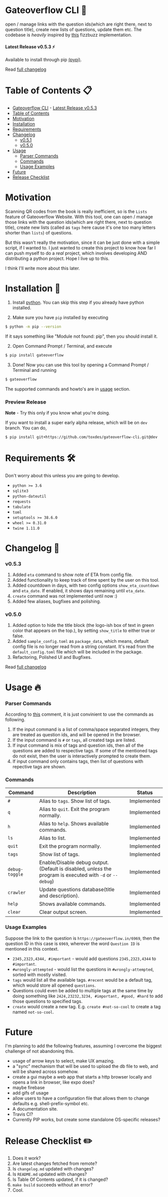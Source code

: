 # Gateoverflow CLI :tada:

open / manage links with the question ids(which are right there, next to question title), create new lists of questions, update them etc.
The codebase is _heavily_ inspired by [this](https://github.com/EnterpriseQualityCoding/FizzBuzzEnterpriseEdition) fizzbuzz implementation.

#### Latest Release v0.5.3 :zap:

Available to install through pip [(pypi)](https://pypi.org/project/gateoverflow).

Read [full changelog](./changelog.md)

# Table of Contents :clipboard:

- [Gateoverflow CLI](#gateoverflow-cli-tada) - [Latest Release v0.5.3](#latest-release-v051-zap)
- [Table of Contents](#table-of-contents-clipboard)
- [Motivation](#motivation)
- [Installation](#installation-rocket)
- [Requirements](#requirements-hammer_and_wrench)
- [Changelog](#changelog-pencil)
  - [v0.5.1](#v051)
  - [v0.5.0](#v050)
- [Usage](#usage-fire)
  - [Parser Commands](#parser-commands)
  - [Commands](#commands)
  - [Usage Examples](#usage-examples)
- [Future](#future)
- [Release Checklist](#release-checklist-pencil2)

# Motivation

Scanning QR codes from the book is really inefficient, so is the `Lists` feature of Gateoverflow Website.
With this tool, one can open / manage those links with the question ids(which are right there, next to question title), create new lists (called as `tags` here cause it's one too many letters shorter than `lists`) of questions.

But this wasn't really the motivation, since it can be just done with a simple script, if I wanted to.
I just wanted to create this project to know how far I can push myself to do a _real_ project, which involves developing AND distributing a python project. Hope I live up to this.

I think I'll write more about this later.

# Installation :rocket:

1. Install [python](https://www.python.org/downloads/). You can skip this step if you already have python installed.

2. Make sure you have `pip` installed by executing

```sh
$ python -m pip --version
```

If it says something like "Module not found: pip", then you should install it.

2. Open Command Prompt / Terminal, and execute

```sh
$ pip install gateoverflow
```

3. Done! Now you can use this tool by opening a Command Prompt / Terminal and running

```sh
$ gateoverflow
```

The supported commands and howto's are in [usage](#usage-fire) section.

### Preview Release

**Note** - Try this only if you know what you're doing.

If you want to install a super early alpha release, which will be on `dev` branch.
You can do,

```sh
$ pip install git+https://github.com/toxdes/gateoverflow-cli.git@dev
```

# Requirements :hammer_and_wrench:

Don't worry about this unless you are going to develop.

- `python >= 3.6`
- `sqlite3`
- `python-dateutil`
- `requests`
- `tabulate`
- `toml`
- `setuptools >= 38.6.0`
- `wheel >= 0.31.0`
- `twine 1.11.0`

# Changelog :pencil:

### v0.5.3

1. Added `eta` command to show note of ETA from config file.
1. Added functionality to keep track of time spent by the user on this tool.
1. Added countdown in days, with two config options `show_eta_countdown` and `eta_date`. If enabled, it shows days remaining until `eta_date`.
1. `create` command was not implemented until now :)
1. Added few aliases, bugfixes and polishing.

### v0.5.0

1. Added option to hide the title block (the logo-ish box of text in green color that appears on the top.), by setting `show_title` to either true or false.
2. Added `sample_config.toml` as `package_data`, which means, default config file is no longer read from a string constant. It's read from the `default_config.toml` file which will be included in the package.
3. Refactoring, Polished UI and Bugfixes.

Read [full changelog](./changelog.md)

# Usage :fire:

### Parser Commands

According to [this](https://github.com/toxdes/opengate/issues/4#issuecomment-612046118) comment, it is just convinient to use the commands as following.

1. If the input command is a list of comma/space separated integers, they are treated as question ids, and will be opened in the browser.
2. If the input command is `#` or `tags`, all created tags are listed.
3. If input command is mix of tags and question ids, then all of the questions are added to respective tags. If some of the mentioned tags do not exist, then the user is interactively prompted to create them.
4. If input command only contains tags, then list of questions with repective tags are shown.

### Commands

| Command        | Description                                                                                                | Status      |
| -------------- | ---------------------------------------------------------------------------------------------------------- | ----------- |
| `#`            | Alias to `tags`. Show list of tags.                                                                        | Implemented |
| `q`            | Alias to `quit`. Exit the program normally.                                                                | Implemented |
| `h`            | Alias to `help`. Shows available commands.                                                                 | Implemented |
| `ls`           | Alias to list.                                                                                             | Implemented |
| `quit`         | Exit the program normally.                                                                                 | Implemented |
| `tags`         | Show list of tags.                                                                                         | Implemented |
| `debug-toggle` | Enable/Disable debug output.(Default is disabled, _unless_ the program is executed with `-d` or `--debug`) | Implemented |
| `crawler`      | Update questions database(title and description).                                                          | Implemented |
| `help`         | Shows available commands.                                                                                  | Implemented |
| `clear`        | Clear output screen.                                                                                       | Implemented |

### Usage Examples

Suppose the link to the question is `https://gateoverflow.in/6969`, then the question ID in this case is `6969`, wherever the word `Question ID` is mentioned in this context.

- `2345,2323,4344, #important` - would add questions `2345,2323,4344` to `#important`.
- `#wrongly-attempted` - would list the questions in `#wrongly-attempted`, sorted with mostly visited.
- `tags` would list all the available tags. `#recent` would be a default tag, which would store all opened `questions`.
- Questions could even be added to multiple tags at the same time by doing something like `2424,23232,3234, #important, #good, #hard` to add those questions to specified tags.
- `create` would create a new tag. E.g. `create #not-so-cool` to create a tag named `not-so-cool`.

# Future

I'm planning to add the following features, assuming I overcome the biggest challenge of not abandoning this.

- usage of arrow keys to select, make UX amazing.
- a "sync" mechanism that will be used to upload the db file to web, and will be shared across somehow.
- create a gui maybe a web app that starts a http browser locally and opens a link in browser, like expo does?
- maybe firebase
- add gifs of usage
- allow users to have a configuration file that allows them to change defaults e.g. shell-prefix-symbol etc.
- A documentation site.
- Travis CI?
- Currently PIP works, but create some standalone OS-specific releases?

# Release Checklist :pencil2:

1. Does it work?
2. Are latest changes fetched from remote?
3. Is `changelog.md` updated with changes?
4. Is `README.md` updated with changes?
5. Is Table Of Contents updated, if it is changed?
6. `make build` succeeds without an error?
7. Cool.

